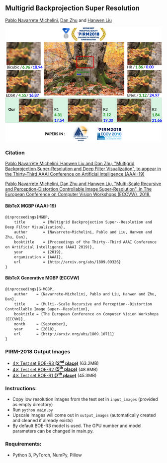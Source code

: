 ## Multigrid Backprojection Super Resolution
[Pablo Navarrete Michelini](pnavarre@boe.com.cn), [Dan Zhu](zhudan@boe.com.cn) and [Hanwen Liu](lhw@boe.com.cn)

<p align="center">
    <img width="768" src="images/cover.png">
</p>

### Citation

[Pablo Navarrete Michelini, Hanwen Liu and Dan Zhu, "Multigrid Backprojection Super-Resolution and Deep Filter Visualization", to appear in the Thirty-Third AAAI Conference on Artificial Intelligence (AAAI-19)](https://www.researchgate.net/publication/327881763_Mutigrid_Backprojection_Super-Resolution_and_Deep_Filter_Visualization)

[Pablo Navarrete Michelini, Dan Zhu and Hanwen Liu, "Multi-Scale Recursive and Perception-Distortion Controllable Image Super-Resolution", in The European Conference on Computer Vision Workshops (ECCVW), 2018.](https://www.researchgate.net/publication/327979709_Multi-Scale_Recursive_and_Perception-Distortion_Controllable_Image_Super-Resolution)

#### BibTeX MGBP (AAAI-19)
    @inproceedings{MGBP,
        title        = {Multigrid Backprojection Super--Resolution and Deep Filter Visualization},
        author       = {Navarrete~Michelini, Pablo and Liu, Hanwen and Zhu, Dan},
        booktitle    = {Proceedings of the Thirty--Third AAAI Conference on Artificial Intelligence (AAAI 2019)},
        year         = {2019},
        organization = {AAAI},
        url          = {http://arxiv.org/abs/1809.09326}
    }

#### BibTeX Generative MGBP (ECCVW)
    @inproceedings{G-MGBP,
        author    = {Navarrete~Michelini, Pablo and Liu, Hanwen and Zhu, Dan},
        title     = {Multi--Scale Recursive and Perception--Distortion Controllable Image Super--Resolution},
        booktitle = {The European Conference on Computer Vision Workshops (ECCVW)},
        month     = {September},
        year      = {2018},
        url       = {http://arxiv.org/abs/1809.10711}
    }

### PIRM-2018 Output Images
- [4✕ Test set BOE-R3 **(2<sup>nd</sup> place)**](https://www.dropbox.com/s/72qep4yphv2pwe6/BOE-R3_PIRM2018-Test.zip) (63.2MB)
- [4✕ Test set BOE-R2 **(5<sup>th</sup> place)**](https://www.dropbox.com/s/b0gdutrn9p4o3wv/BOE-R2_PIRM2018-Test.zip) (48.8MB)
- [4✕ Test set BOE-R1 **(7<sup>th</sup> place)**](https://www.dropbox.com/s/5daanogz7a5j7ud/BOE-R1_PIRM2018-Test.zip) (45.3MB)

### Instructions:
- Copy low resolution images from the test set in `input_images` (provided as empty directory)
- Run `python main.py`
- Upscale images will come out in `output_images` (automatically created and cleaned if already exists)
- By default BOE-R3 model is used. The GPU number and model parameters can be changed in main.py.

### Requirements:
- Python 3, PyTorch, NumPy, Pillow

